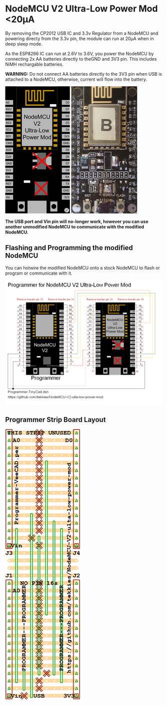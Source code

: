 # NodeMCU V2 Ultra-Low Power Mod <20µA

By removing the CP2012 USB IC and 3.3v Regulator from a NodeMCU and powering directy from the 3.3v pin, the module can run at 20µA when in deep sleep mode.

As the ESP8266 IC can run at 2.6V to 3.6V, you power the NodeMCU by connecting 2x AA batteries directly to theGND and 3V3 pin.  This includes NiMH rechargable batteries.

**WARNING:** Do not connect AA batteries directly to the 3V3 pin when USB is attached to a NodeMCU, otherwise, current will flow into the battery.

![Low Power Mod Pinout](images/NodeMCU-V2-Ultra-Low-Power-Mod.png)
![Low Power Mod Photo](images/NodeMCU-V2-Ultra-Low-Power-Mod-Photo.jpg)

**The USB port and Vin pin will no-longer work, however you can use another unmodified NodeMCU to communicate with the modified NodeMCU.**

## Flashing and Programming the modified NodeMCU

You can hotwire the modified NodeMCU onto a stock NodeMCU to flash or program or communicate with it.

![Programmer Circuit](programmer/Programmer-TinyCad.png)

## Programmer Strip Board Layout
![Programmer Circuit](programmer/Programmer-VeeCAD.png)